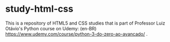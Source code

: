 # study-html-css

This is a repository of HTML5 and CSS studies that is part of Professor Luiz Otávio's Python course on Udemy: (en-BR) https://www.udemy.com/course/python-3-do-zero-ao-avancado/ .
